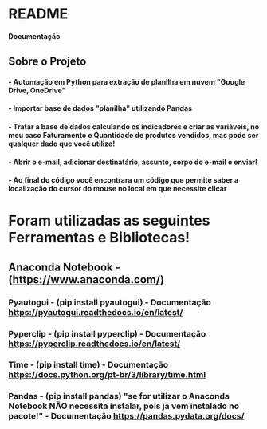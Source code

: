 # README 

#### Documentação

## Sobre o Projeto

#### - Automação em Python para extração de planilha em nuvem "Google Drive, OneDrive" 

#### - Importar base de dados "planilha" utilizando Pandas

#### - Tratar a base de dados calculando os indicadores e criar as variáveis, no meu caso Faturamento e Quantidade de produtos vendidos, mas pode ser qualquer dado que você utilize!

#### - Abrir o e-mail, adicionar destinatário, assunto, corpo do e-mail e enviar!

####  - Ao final do código você encontrara um código que permite saber a localização do cursor do mouse no local em que necessite clicar 





# Foram utilizadas as seguintes Ferramentas e Bibliotecas!

## Anaconda Notebook - (https://www.anaconda.com/)

### Pyautogui - (pip install pyautogui) - Documentação https://pyautogui.readthedocs.io/en/latest/

### Pyperclip - (pip install pyperclip) - Documentação https://pyperclip.readthedocs.io/en/latest/

### Time - (pip install time) - Documentação https://docs.python.org/pt-br/3/library/time.html

### Pandas - (pip install pandas) "se for utilizar o Anaconda Notebook NÃO necessita instalar, pois já vem instalado no pacote!" - Documentação https://pandas.pydata.org/docs/





